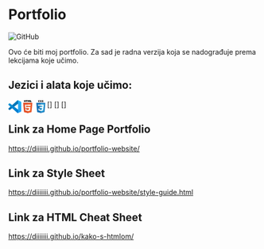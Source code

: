 # Portfolio
<img alt="GitHub" src="https://img.shields.io/github/license/Diiiiiii/portfolio-website?color=red">

Ovo će biti moj portfolio. Za sad je radna verzija koja se nadograđuje prema lekcijama koje učimo.

## Jezici i alata koje učimo:
[<img align="left" alt="Visual Studio Code" width="26px" src="https://raw.githubusercontent.com/github/explore/80688e429a7d4ef2fca1e82350fe8e3517d3494d/topics/visual-studio-code/visual-studio-code.png" />]
[<img align="left" alt="HTML5" width="26px" src="https://raw.githubusercontent.com/github/explore/80688e429a7d4ef2fca1e82350fe8e3517d3494d/topics/html/html.png" />]
[<img align="left" alt="CSS3" width="26px" src="https://raw.githubusercontent.com/github/explore/80688e429a7d4ef2fca1e82350fe8e3517d3494d/topics/css/css.png" />]

## Link za Home Page Portfolio
https://diiiiiii.github.io/portfolio-website/

## Link za Style Sheet 
https://diiiiiii.github.io/portfolio-website/style-guide.html

## Link za HTML Cheat Sheet
https://diiiiiii.github.io/kako-s-htmlom/

